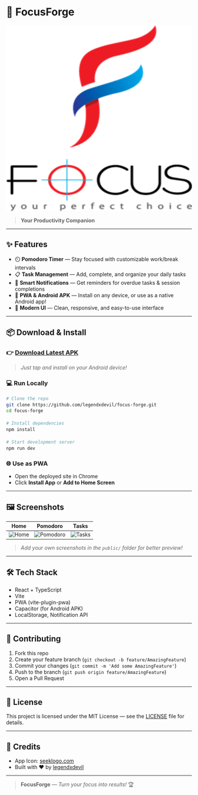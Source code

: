 # 🚀 FocusForge

![FocusForge Banner](./public/icon-512x512.png)

> **Your Productivity Companion**

---

## ✨ Features

- ⏲️ **Pomodoro Timer** — Stay focused with customizable work/break intervals
- 📋 **Task Management** — Add, complete, and organize your daily tasks
- 🔔 **Smart Notifications** — Get reminders for overdue tasks & session completions
- 📱 **PWA & Android APK** — Install on any device, or use as a native Android app!
- 🎨 **Modern UI** — Clean, responsive, and easy-to-use interface

---

## 📦 Download & Install

### 👉 [Download Latest APK](https://github.com/legendxdevil/focus-forge/releases/latest/download/FocusForge.apk)

> _Just tap and install on your Android device!_

### 💻 Run Locally

```bash
# Clone the repo
git clone https://github.com/legendxdevil/focus-forge.git
cd focus-forge

# Install dependencies
npm install

# Start development server
npm run dev
```

### 🌐 Use as PWA
- Open the deployed site in Chrome
- Click **Install App** or **Add to Home Screen**

---

## 🖼️ Screenshots

| Home | Pomodoro | Tasks |
|------|----------|-------|
| ![Home](https://i.ibb.co/BVTTj2CH/Screenshot-2025-07-04-105006.png) | ![Pomodoro](https://i.ibb.co/4g0sSK9H/Screenshot-2025-07-04-105145.png) | ![Tasks](https://i.ibb.co/qLDk0Wxz/Screenshot-2025-07-04-105243.png) |

> _Add your own screenshots in the `public/` folder for better preview!_

---

## 🛠️ Tech Stack
- React + TypeScript
- Vite
- PWA (vite-plugin-pwa)
- Capacitor (for Android APK)
- LocalStorage, Notification API

---

## 🤝 Contributing

1. Fork this repo
2. Create your feature branch (`git checkout -b feature/AmazingFeature`)
3. Commit your changes (`git commit -m 'Add some AmazingFeature'`)
4. Push to the branch (`git push origin feature/AmazingFeature`)
5. Open a Pull Request

---

## 📄 License

This project is licensed under the MIT License — see the [LICENSE](LICENSE) file for details.

---

## 🙏 Credits

- App Icon: [seeklogo.com](https://seeklogo.com/images/F/focus-logo-4805899AB0-seeklogo.com.png)
- Built with ❤️ by [legendxdevil](https://github.com/legendxdevil)

---

> **FocusForge** — _Turn your focus into results!_ 🏆

